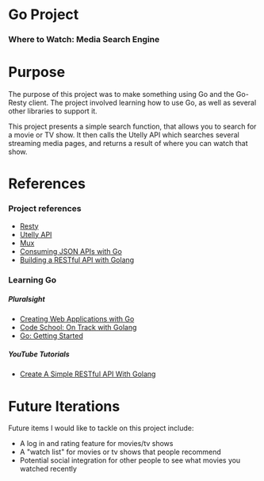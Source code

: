 # Go Project
### Where to Watch: Media Search Engine


Purpose
======
The purpose of this project was to make something using Go and the Go-Resty client. The project involved learning how to use Go, as well as several other libraries to support it. 

This project presents a simple search function, that allows you to search for a movie or TV show. It then calls the Utelly API which searches several streaming media pages, and returns a result of where you can watch that show. 


References
======
### Project references
* [Resty](https://github.com/go-resty/resty)
* [Utelly API](https://market.mashape.com/utelly/utelly)
* [Mux](https://github.com/gorilla/mux)
* [Consuming JSON APIs with Go](https://medium.com/@IndianGuru/consuming-json-apis-with-go-d711efc1dcf9)
* [Building a RESTful API with Golang](https://www.codementor.io/codehakase/building-a-restful-api-with-golang-a6yivzqdo)
### Learning Go
##### Pluralsight
* [Creating Web Applications with Go](https://app.pluralsight.com/library/courses/creating-web-applications-go-update/table-of-contents)
* [Code School: On Track with Golang](https://app.pluralsight.com/library/courses/code-school-on-track-with-golang/table-of-contents)
* [Go: Getting Started](https://app.pluralsight.com/library/courses/go-getting-started/table-of-contents)
##### YouTube Tutorials
* [Create A Simple RESTful API With Golang](https://www.youtube.com/watch?v=t96hBT53S4U)


Future Iterations
======
Future items I would like to tackle on this project include:
* A log in and rating feature for movies/tv shows
* A "watch list" for movies or tv shows that people recommend
* Potential social integration for other people to see what movies you watched recently
